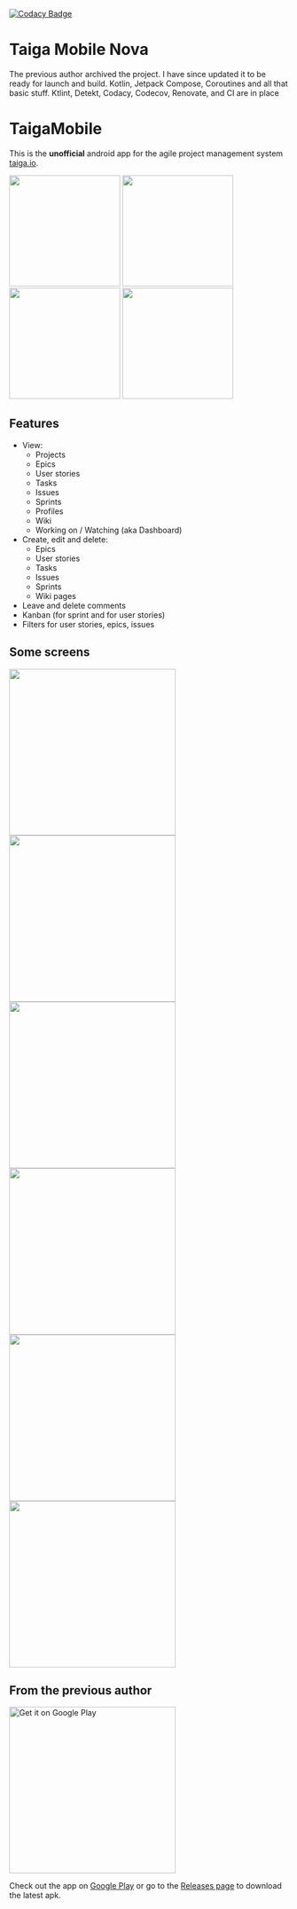 [![Codacy Badge](https://app.codacy.com/project/badge/Grade/df9b05b34af1456fbb8fe75fbab0f6f2)](https://app.codacy.com/gh/Grigoriym/TaigaMobileNova/dashboard?utm_source=gh&utm_medium=referral&utm_content=&utm_campaign=Badge_grade)

# Taiga Mobile Nova
The previous author archived the project. I have since updated it to be ready for launch and build. 
Kotlin, Jetpack Compose, Coroutines and all that basic stuff.
Ktlint, Detekt, Codacy, Codecov, Renovate, and CI are in place

# TaigaMobile

This is the **unofficial** android app for the agile project management system [taiga.io](https://www.taiga.io/).

<img src="screenshots/m3_1.png" width=200/> <img src="screenshots/m3_2.png" width=200/>
<img src="screenshots/m3_3.png" width=200/> <img src="screenshots/m3_4.png" width=200/>

## Features
* View:
  * Projects
  * Epics
  * User stories
  * Tasks
  * Issues
  * Sprints
  * Profiles
  * Wiki
  * Working on / Watching (aka Dashboard)
* Create, edit and delete:
  * Epics
  * User stories
  * Tasks
  * Issues
  * Sprints
  * Wiki pages
* Leave and delete comments
* Kanban (for sprint and for user stories)
* Filters for user stories, epics, issues

## Some screens
<img src="screenshots/login.png" width=300/> <img src="screenshots/login_dark.png" width=300/>
<img src="screenshots/story.png" width=300/> <img src="screenshots/story_dark.png" width=300/>
<img src="screenshots/sprint.png" width=300/> <img src="screenshots/sprint_dark.png" width=300/>

## From the previous author
<a href='https://play.google.com/store/apps/details?id=io.eugenethedev.taigamobile&utm_source=github'><img alt='Get it on Google Play' src='https://play.google.com/intl/en_us/badges/static/images/badges/en_badge_web_generic.png' width=300/></a>

Check out the app on [Google Play](https://play.google.com/store/apps/details?id=io.eugenethedev.taigamobile&utm_source=github) or go to the [Releases page](https://github.com/EugeneTheDev/TaigaMobile/releases) to download the latest apk.
